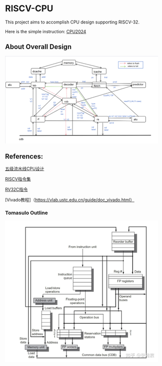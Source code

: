# RISCV-CPU

This project aims to accomplish CPU design supporting RISCV-32.

Here is the simple instruction: [CPU2024](https://github.com/ACMClassCourse-2023/CPU2024/)

## About Overall Design
<img src="figures/myTomasulo(3).png" width="500" align=center />

## References:

[五级流水线CPU设计](https://notes.widcard.win/undergraduate/cs/report/)


[RISCV指令集](https://blog.csdn.net/qq_57502075/article/details/132015845)

[RV32C指令](https://blog.csdn.net/qq_38798111/article/details/129745919)

[Vivado教程]（https://vlab.ustc.edu.cn/guide/doc_vivado.html）

### Tomasulo Outline
<img src="figures/Tomasulo.jpg" width="500" align=center />
